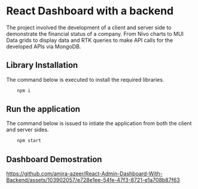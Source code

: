 # React Dashboard with a backend

The project involved the development of a client and server side to demonstrate the financial status of a company. From Nivo charts to MUI Data grids to display data and RTK queries to make API calls for the developed APIs via MongoDB.

## **Library Installation**
The command below is executed to install the required libraries.

```javascript
    npm i
```

## **Run the application**
The command below is issued to intiate the application from both the client and server sides.

```javascript
    npm start
```

## **Dashboard Demostration**

https://github.com/amira-azeer/React-Admin-Dashboard-With-Backend/assets/103902057/e728e1ee-54fe-47f3-8721-e1a708b87f63

